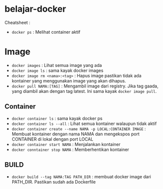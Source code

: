 # belajar-docker

Cheatsheet :
* `docker ps` : Melihat container aktif

# Image
* `docker images` : Lihat semua image yang ada
* `docker image ls` : sama kayak docker images
* `docker image rm <nama>:<tag>` : Hapus image pastikan tidak ada  kontainer yang menggunakan image yang akan dihapus.
* `docker pull NAMA:[TAG]` : Mengambil image dari registry. Jika tag gaada, yang diambil akan dengan tag latest. Ini sama kayak `docker image pull`.

## Container
* `docker container ls` : sama kayak docker ps
* `docker container ls --all` : Lihat semua kontainer walaupun tidak aktif
* `docker container create --name NAMA -p LOCAL:CONTAINER IMAGE` : Membuat kontainer dengan nama NAMA dan mengekspos port CONTAINER di lokal dengan port LOCAL
* `docker container start NAMA` : Menjalankan kontainer
* `docker conntainer stop NAMA` : Memberhentikan kontainer

## BUILD
* `docker build --tag NAMA:TAG PATH_DIR` : membuat docker image dari PATH_DIR. Pastikan sudah ada Dockerfile
